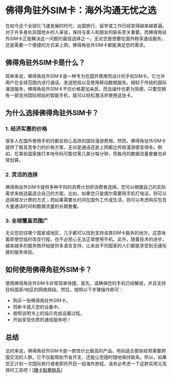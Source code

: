 # 佛得角驻外SIM卡：海外沟通无忧之选

在如今这个全球化飞速发展的时代，出国旅行、留学或工作已经变得越来越普遍。对于许多身处异国他乡的人来说，保持与家人和朋友的联系至关重要。而佛得角驻外SIM卡正是解决这一问题的最佳选择之一。无论您是想要在国外畅享通话服务，还是需要一个便捷的方式来上网，佛得角驻外SIM卡都能满足您的需求。

## 佛得角驻外SIM卡是什么？

简单来说，佛得角驻外SIM卡是一种专为在国外使用而设计的手机SIM卡。它允许用户在全球范围内进行通话、发送短信以及使用移动数据服务。相较于传统的国际漫游服务，佛得角驻外SIM卡不仅价格更加亲民，而且操作也更为简便。只要您拥有一部支持国际频段的智能手机，就可以轻松激活并使用这张卡。

## 为什么选择佛得角驻外SIM卡？

### 1. 经济实惠的价格
很多人在国外使用手机时都会担心高昂的国际漫游费用。然而，佛得角驻外SIM卡提供了极具竞争力的价格方案，无论是通话还是上网都比传统漫游便宜得多。例如，在某些国家拨打本地号码可能仅需几美分每分钟，而每月的数据流量套餐也非常划算。

### 2. 灵活的选择
佛得角驻外SIM卡提供多种不同的资费计划供消费者选择。您可以根据自己的实际需求来挑选最适合自己的方案。比如，如果您只是偶尔需要用手机打电话，则可以选择按次计费的方式；而如果需要长时间在国外工作或生活，则可以考虑购买包含大量通话时间和数据流量的长期套餐。

### 3. 全球覆盖范围广
无论您前往哪个国家或地区，几乎都可以找到支持该类SIM卡服务的地方。这意味着即使您临时改变行程，也不必担心无法正常使用手机。此外，随着技术的进步，越来越多的服务商开始提供多语言支持，让来自不同国家的人们都能享受到无缝衔接的服务体验。

## 如何使用佛得角驻外SIM卡？

使用佛得角驻外SIM卡非常简单快捷。首先，请确保您的手机已经解锁，并且支持目标国家/地区的网络频段。然后，按照以下步骤操作即可：

- 购买一张佛得角驻外SIM卡。
- 将新卡插入您的设备中。
- 按照说明书上的指示完成设置过程。
- 开始享受优质的通信服务吧！

## 总结

总的来说，佛得角驻外SIM卡是一款性价比极高的产品，特别适合那些经常需要跨国交流的人群。它不仅能帮助节省开支，还能让您随时随地保持联系。所以，如果您正计划一次国际旅行或者即将开启一段海外旅程，请务必考虑一下这款实用又高效的工具吧！[[購卡點擊聯系](https://t.me/s/esim1088)]